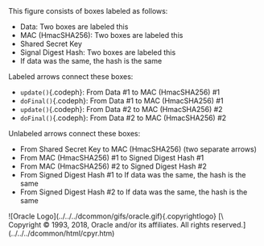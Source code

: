 <div>
This figure consists of boxes labeled as follows:

-   Data: Two boxes are labeled this
-   MAC (HmacSHA256): Two boxes are labeled this
-   Shared Secret Key
-   Signal Digest Hash: Two boxes are labeled this
-   If data was the same, the hash is the same

Labeled arrows connect these boxes:

-   `update()`{.codeph}: From Data \#1 to MAC (HmacSHA256) \#1
-   `doFinal()`{.codeph}: From Data \#1 to MAC (HmacSHA256) \#1
-   `update()`{.codeph}: From Data \#2 to MAC (HmacSHA256) \#2
-   `doFinal()`{.codeph}: From Data \#2 to MAC (HmacSHA256) \#2

Unlabeled arrows connect these boxes:

-   From Shared Secret Key to MAC (HmacSHA256) (two separate arrows)
-   From MAC (HmacSHA256) \#1 to Signed Digest Hash \#1
-   From MAC (HmacSHA256) \#2 to Signed Digest Hash \#2
-   From Signed Digest Hash \#1 to If data was the same, the hash is the
    same
-   From Signed Digest Hash \#2 to If data was the same, the hash is the
    same

</div>
<div class="footer">
![Oracle Logo](../../../dcommon/gifs/oracle.gif){.copyrightlogo} [\
<span class="copyrightlogo">Copyright © 1993, 2018,
Oracle and/or its affiliates. All rights reserved.</span>](../../../dcommon/html/cpyr.htm)

</div>

